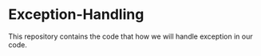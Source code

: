 # Exception-Handling
This repository contains the code that how we will handle exception in our code.
